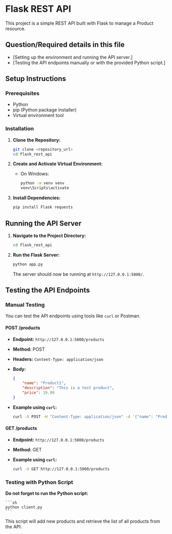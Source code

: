 # Flask REST API

<!-- cSpell:ignore venv (added this cause an error for venv came popping up) -->

This project is a simple REST API built with Flask to manage a Product resource.

## Question/Required details in this file

- [Setting up the environment and running the API server.]
- [Testing the API endpoints manually or with the provided Python script.]
  
## Setup Instructions

### Prerequisites

- Python
- pip (Python package installer)
- Virtual environment tool

### Installation

1. **Clone the Repository:**

    ```sh
    git clone <repository_url>
    cd flask_rest_api
    ```

2. **Create and Activate Virtual Environment:**
    - On Windows:

        ```sh
        python -m venv venv
        venv\Scripts\activate
        ```

3. **Install Dependencies:**

    ```sh
    pip install Flask requests
    ```

## Running the API Server

1. **Navigate to the Project Directory:**

    ```sh
    cd flask_rest_api
    ```

2. **Run the Flask Server:**

    ```sh
    python app.py
    ```

    The server should now be running at `http://127.0.0.1:5000/`.

## Testing the API Endpoints

### Manual Testing

You can test the API endpoints using tools like `curl` or Postman.

#### POST /products

- **Endpoint:** `http://127.0.0.1:5000/products`
- **Method:** POST
- **Headers:** `Content-Type: application/json`
- **Body:**

    ```json
    {
        "name": "Product1",
        "description": "This is a test product",
        "price": 19.99
    }
    ```

- **Example using `curl`:**

    ```sh
    curl -X POST -H "Content-Type: application/json" -d '{"name": "Product1", "description": "This is a test product", "price": 19.99}' http://127.0.0.1:5000/products
    ```

#### GET /products

- **Endpoint:** `http://127.0.0.1:5000/products`
- **Method:** GET
- **Example using `curl`:**

    ```sh
    curl -X GET http://127.0.0.1:5000/products
    ```

### Testing with Python Script 

 **Do not forget to run the Python script:**

    ```sh
    python client.py
    ```

This script will add new products and retrieve the list of all products from the API.
